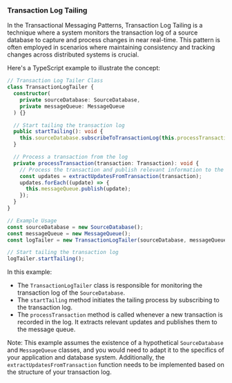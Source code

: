 ### Transaction Log Tailing

In the Transactional Messaging Patterns, Transaction Log Tailing is a technique where a system monitors the transaction log of a source database to capture and process changes in near real-time. This pattern is often employed in scenarios where maintaining consistency and tracking changes across distributed systems is crucial.

Here's a TypeScript example to illustrate the concept:

```typescript
// Transaction Log Tailer Class
class TransactionLogTailer {
  constructor(
    private sourceDatabase: SourceDatabase,
    private messageQueue: MessageQueue
  ) {}

  // Start tailing the transaction log
  public startTailing(): void {
    this.sourceDatabase.subscribeToTransactionLog(this.processTransaction);
  }

  // Process a transaction from the log
  private processTransaction(transaction: Transaction): void {
    // Process the transaction and publish relevant information to the message queue
    const updates = extractUpdatesFromTransaction(transaction);
    updates.forEach((update) => {
      this.messageQueue.publish(update);
    });
  }
}

// Example Usage
const sourceDatabase = new SourceDatabase();
const messageQueue = new MessageQueue();
const logTailer = new TransactionLogTailer(sourceDatabase, messageQueue);

// Start tailing the transaction log
logTailer.startTailing();
```

In this example:

- The `TransactionLogTailer` class is responsible for monitoring the transaction log of the `SourceDatabase`.
- The `startTailing` method initiates the tailing process by subscribing to the transaction log.
- The `processTransaction` method is called whenever a new transaction is recorded in the log. It extracts relevant updates and publishes them to the message queue.

Note: This example assumes the existence of a hypothetical `SourceDatabase` and `MessageQueue` classes, and you would need to adapt it to the specifics of your application and database system. Additionally, the `extractUpdatesFromTransaction` function needs to be implemented based on the structure of your transaction log.
